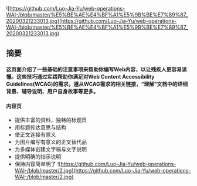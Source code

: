 ![https://github.com/Luo-Jia-Yu/web-operations-WAI-/blob/master/%E5%BE%AE%E4%BF%A1%E5%9B%BE%E7%89%87_20200321233013.jpg](https://github.com/Luo-Jia-Yu/web-operations-WAI-/blob/master/%E5%BE%AE%E4%BF%A1%E5%9B%BE%E7%89%87_20200321233013.jpg)
## 摘要
#### 这页面介绍了一些基础的注意事项来帮助你编写Web内容，以让残疾人更容易读懂。这些技巧通过实践帮助你满足对Web Content Accessibility Guidelines(WCAG)的需求。遵从WCAG需求的相关链接，“理解”文档中的详细背景、辅导说明、用户自身故事等更多。
#### 内容页
- 提供丰富的资料，独特的标题页
- 用标题传达意思与结构
- 使正文连接有意义
- 为图片编写有意义的正文替代品
- 为多媒体创建文字稿与文字说明
- 提供明确的指示说明
- 保持内容简单明了
![https://github.com/Luo-Jia-Yu/web-operations-WAI-/blob/master/2.jpg](https://github.com/Luo-Jia-Yu/web-operations-WAI-/blob/master/2.jpg)
